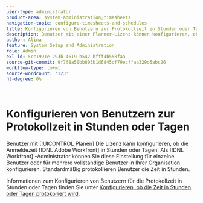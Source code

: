 ```yaml
---
user-type: administrator
product-area: system-administration;timesheets
navigation-topic: configure-timesheets-and-schedules
title: Konfigurieren von Benutzern zur Protokollzeit in Stunden oder Tagen
description: Benutzer mit einer Planner-Lizenz können konfigurieren, ob sie sich anmelden [!DNL Adobe Workfront] in Stunden oder Tagen. Als Workfront-Administrator können Sie diese Einstellung für einzelne Benutzer oder mehrere vollständige Benutzer in Ihrem Unternehmen konfigurieren. Standardmäßig protokollieren Benutzer die Zeit in Stunden.
author: Alina
feature: System Setup and Administration
role: Admin
exl-id: 5cc1991e-293b-4619-b542-bfff4b558faa
source-git-commit: 9f7f8a50bb805b1d6845df79ecffaa329d5abc26
workflow-type: tm+mt
source-wordcount: '123'
ht-degree: 0%

---
```


# Konfigurieren von Benutzern zur Protokollzeit in Stunden oder Tagen

<!--this article should be removed from the admin area because this is not an admin function; we have another article linked below in the user area for timesheets -->

Benutzer mit [!UICONTROL Planen] Die Lizenz kann konfigurieren, ob die Anmeldezeit [!DNL Adobe Workfront] in Stunden oder Tagen. Als [!DNL Workfront] -Administrator können Sie diese Einstellung für einzelne Benutzer oder für mehrere vollständige Benutzer in Ihrer Organisation konfigurieren. Standardmäßig protokollieren Benutzer die Zeit in Stunden.

Informationen zum Konfigurieren von Benutzern für die Protokollzeit in Stunden oder Tagen finden Sie unter [Konfigurieren, ob die Zeit in Stunden oder Tagen protokolliert wird](../../../timesheets/config-timesheet-prefs/config-time-logged-hrs-days.md).
